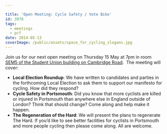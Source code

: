 ```yaml
---

title: 'Open Meeting: Cycle Safety / Vote Bike'
id: 3978
tags:
  - meetings
  - pcf
date: 2014-05-13
coverImage: /public/assets/space_for_cycling_slogans.jpg
---
```


Join us for our next open meeting on Thursday 15 May at 7pm in room [SEM5 of the Student Union building on Cambridge Road](https://www.google.co.uk/maps/preview/place/university+of+portsmouth+su/@50.7945485,-1.0963502,17z/data=!3m1!4b1!4m2!3m1!1s0x48745d9ca4d71053:0x7474561a9c6fef4e?hl=en "Meeting Location").  The meeting will cover:

*   **Local Election Roundup**: We have written to candidates and parties in the forthcoming Local Election to ask them to support our manifesto for cycling. How did they respond?
*   **Cycle Safety in Portsmouth**: Did you know that more cyclists are killed or injured in Portsmouth than anywhere else in England outside of London?  Think that should change?  Come along and help make it happen.
*   **The Regeneration of the Hard**: We will present the plans to regenerate The Hard.
If you’d like to see better facilities for cyclists in Portsmouth and more people cycling then please come along. All are welcome.